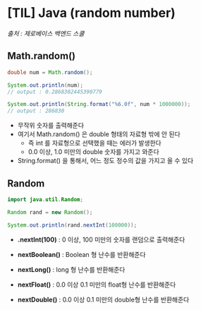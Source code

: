 # [TIL] Java (random number)

*출처 : 제로베이스 백엔드 스쿨*



## Math.random()

```java
double num = Math.random();

System.out.println(num);
// output : 0.2868302445390779

System.out.println(String.format("%6.0f", num * 1000000));
// output : 286830
```

- 무작위 숫자를 출력해준다
- 여기서 Math.random() 은 double 형태의 자료형 밖에 안 된다
  - 즉 int 를 자료형으로 선택했을 때는 에러가 발생한다
  - 0.0 이상, 1.0 미만의 double 숫자를 가지고 와준다
- String.format() 을 통해서, 어느 정도 정수의 값을 가지고 올 수 있다





## Random

```java
import java.util.Random;

Random rand = new Random();

System.out.println(rand.nextInt(100000));
```

- **.nextInt(100)** : 0 이상, 100 미만의 숫자를 랜덤으로 출력해준다

- **nextBoolean()** : Boolean 형 난수를 반환해준다

- **nextLong()** : long 형 난수를 반환해준다

- **nextFloat()** : 0.0 이상 0.1 미만의 float형 난수를 반환해준다

- **nextDouble()** : 0.0 이상 0.1 미만의 double형 난수를 반환해준다

  

